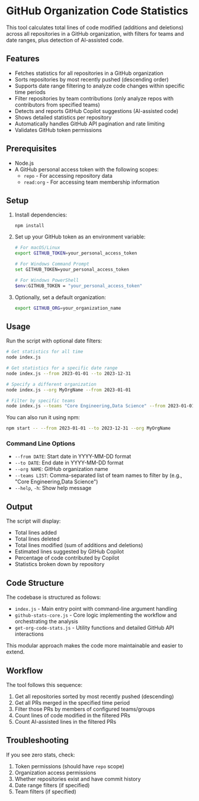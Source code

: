 # GitHub Organization Code Statistics

This tool calculates total lines of code modified (additions and deletions) across all repositories in a GitHub organization, with filters for teams and date ranges, plus detection of AI-assisted code.

## Features

- Fetches statistics for all repositories in a GitHub organization
- Sorts repositories by most recently pushed (descending order)
- Supports date range filtering to analyze code changes within specific time periods
- Filter repositories by team contributions (only analyze repos with contributors from specified teams)
- Detects and reports GitHub Copilot suggestions (AI-assisted code)
- Shows detailed statistics per repository
- Automatically handles GitHub API pagination and rate limiting
- Validates GitHub token permissions

## Prerequisites

- Node.js
- A GitHub personal access token with the following scopes:
  - `repo` - For accessing repository data 
  - `read:org` - For accessing team membership information

## Setup

1. Install dependencies:
   ```
   npm install
   ```

2. Set up your GitHub token as an environment variable:
   ```bash
   # For macOS/Linux
   export GITHUB_TOKEN=your_personal_access_token
   
   # For Windows Command Prompt
   set GITHUB_TOKEN=your_personal_access_token
   
   # For Windows PowerShell
   $env:GITHUB_TOKEN = "your_personal_access_token"
   ```

3. Optionally, set a default organization:
   ```bash
   export GITHUB_ORG=your_organization_name
   ```

## Usage

Run the script with optional date filters:

```bash
# Get statistics for all time
node index.js

# Get statistics for a specific date range
node index.js --from 2023-01-01 --to 2023-12-31

# Specify a different organization
node index.js --org MyOrgName --from 2023-01-01

# Filter by specific teams
node index.js --teams "Core Engineering,Data Science" --from 2023-01-01
```

You can also run it using npm:

```bash
npm start -- --from 2023-01-01 --to 2023-12-31 --org MyOrgName
```

### Command Line Options

- `--from DATE`: Start date in YYYY-MM-DD format
- `--to DATE`: End date in YYYY-MM-DD format
- `--org NAME`: GitHub organization name
- `--teams LIST`: Comma-separated list of team names to filter by (e.g., "Core Engineering,Data Science")
- `--help`, `-h`: Show help message

## Output

The script will display:
- Total lines added
- Total lines deleted
- Total lines modified (sum of additions and deletions)
- Estimated lines suggested by GitHub Copilot
- Percentage of code contributed by Copilot
- Statistics broken down by repository

## Code Structure

The codebase is structured as follows:

- `index.js` - Main entry point with command-line argument handling
- `github-stats-core.js` - Core logic implementing the workflow and orchestrating the analysis
- `get-org-code-stats.js` - Utility functions and detailed GitHub API interactions

This modular approach makes the code more maintainable and easier to extend.

## Workflow

The tool follows this sequence:
1. Get all repositories sorted by most recently pushed (descending)
2. Get all PRs merged in the specified time period
3. Filter those PRs by members of configured teams/groups
4. Count lines of code modified in the filtered PRs
5. Count AI-assisted lines in the filtered PRs

## Troubleshooting

If you see zero stats, check:
1. Token permissions (should have `repo` scope)
2. Organization access permissions
3. Whether repositories exist and have commit history
4. Date range filters (if specified)
5. Team filters (if specified)

